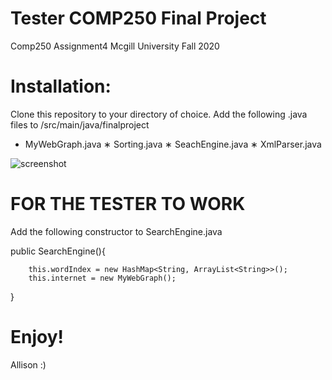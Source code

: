 # Tester COMP250 Final Project
Comp250 Assignment4 Mcgill University Fall 2020

# Installation: 
Clone this repository to your directory of choice.
Add the following .java files to /src/main/java/finalproject
* MyWebGraph.java
∗ Sorting.java
∗ SeachEngine.java
∗ XmlParser.java 

![screenshot](https://github.com/allisonmazurek/TesterFinalProject_COMP_250/blob/master/fileshere.png)

# FOR THE TESTER TO WORK 
Add the following constructor to SearchEngine.java

 public SearchEngine(){

		this.wordIndex = new HashMap<String, ArrayList<String>>();
		this.internet = new MyWebGraph();
		
 }

# Enjoy!
Allison :)
